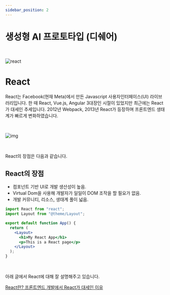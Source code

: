 ```yaml
---
sidebar_position: 2
---
```


# 생성형 AI 프로토타입 (디쉐어)

<br/>

![react](https://legacy.reactjs.org/logo-og.png)

# React

React는 Facebook(현재 Meta)에서 만든 Javascript 사용자인터페이스(UI) 라이브러리입니다.
한 때 React, Vue.js, Angular 3대장인 시절이 있었지만 최근에는 React가 대세인 추세입니다.
2012년 Webpack, 2013년 React가 등장하며 프론트엔드 생태계가 빠르게 변화하였습니다.

<br/>

![img](/img/graph.png)

<br/>

React의 장점은 다음과 같습니다.

## **React의 장점**

- 컴포넌트 기반 UI로 개발 생산성이 높음.
- Virtual Dom을 사용해 개발자가 일일이 DOM 조작을 할 필요가 없음.
- 개발 커뮤니티, 리소스, 생태계 풀이 넓음.

```jsx title="src/app.js"
import React from "react";
import Layout from "@theme/Layout";

export default function App() {
  return (
    <Layout>
      <h1>My React App</h1>
      <p>This is a React page</p>
    </Layout>
  );
}
```

<br/>

아래 글에서 React에 대해 잘 설명해주고 있습니다.

[React란? 프론트엔드 개발에서 React가 대세인 이유](https://nbcamp.spartacodingclub.kr/blog/react%EB%9E%80-%ED%94%84%EB%A1%A0%ED%8A%B8%EC%97%94%EB%93%9C-%EA%B0%9C%EB%B0%9C%EC%97%90%EC%84%9C-react%EA%B0%80-%EB%8C%80%EC%84%B8%EC%9D%B8-%EC%9D%B4%EC%9C%A0-2294)
